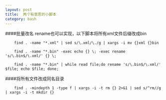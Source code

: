 ```yaml
---
layout: post
title:  两个有意思的小脚本
category: bash
---
```


####批量改名
rename也可以实现，以下脚本将所有xml文件后缀改成bin

        find . -name "*.xml" | sed s/\.xml/\./g | xargs -i mv {}xml {}bin
        
        find . -name "*.bin" -exec echo {} \; -exec rename 's/\.bin$/\.xml/' {} \;
        
        find . -name "*.bin" | while read file;do rename 's/\.bin$/\.xml/' $file; echo $file; done;
####将所有文件改成同名目录

        find . -mindepth 1 -type f | xargs -i -t rm {} 2>&1 | sed s/^rm//g | xargs -i -t mkdir {}